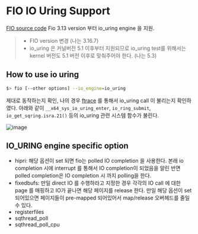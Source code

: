 # FIO IO Uring Support

[FIO source code](https://github.com/axboe/fio)
Fio 3.13 version 부터 io_uring engine 을 지원.

> - FIO version 변경 (나는 3.16.7)  
> - io_uring 은 커널버전 5.1 이후부터 지원되므로 io_uring test를 위해서는 kernel 버전도 5.1 버전 이후로 맞춰주어야 한다. (나는 5.3)  


## How to use io uring
```bash
$> fio [--other options] --io_engine=io_uring 
```

제대로 동작하는지 확인, 나의 경우 [ftrace](https://github.com/Csoyee/documents/blob/master/tool/ftrace.md) 를 통해서 io_uring call 이 불리는지 확인하였다. 
아래와 같이 `__x64_sys_io_uring_enter`, `io_ring_submit`, `io_get_sqring.isra.21()` 등의 io_uring 관련 시스템 함수가 불린다.

![image](https://user-images.githubusercontent.com/18457707/66024940-2f85ce80-e530-11e9-8c7c-9a2a5686d75b.png)

## IO_URING engine specific option

- hipri: 해당 옵션이 set 되면 fio는 polled IO completion 을 사용한다. 본래 io completion 시에 interrupt 를 통해서 IO completion이 되었음을 알린 반면 polled completion은 IO completion 시 까지 polling을 한다.
- fixedbufs: 만일 direct IO 를 수행하라고 지정한 경우 각각의 IO call 에 대한 page 를 매핑하고 IO가 끝나면 해당 페이지를 release 한다. 만일 해당 옵션이 set 되어있으면 페이지들이 pre-mapped 되어있어서 map/release 오버헤드를 줄일 수 있다.
- registerfiles
- sqthread_poll
- sqthread_poll_cpu
